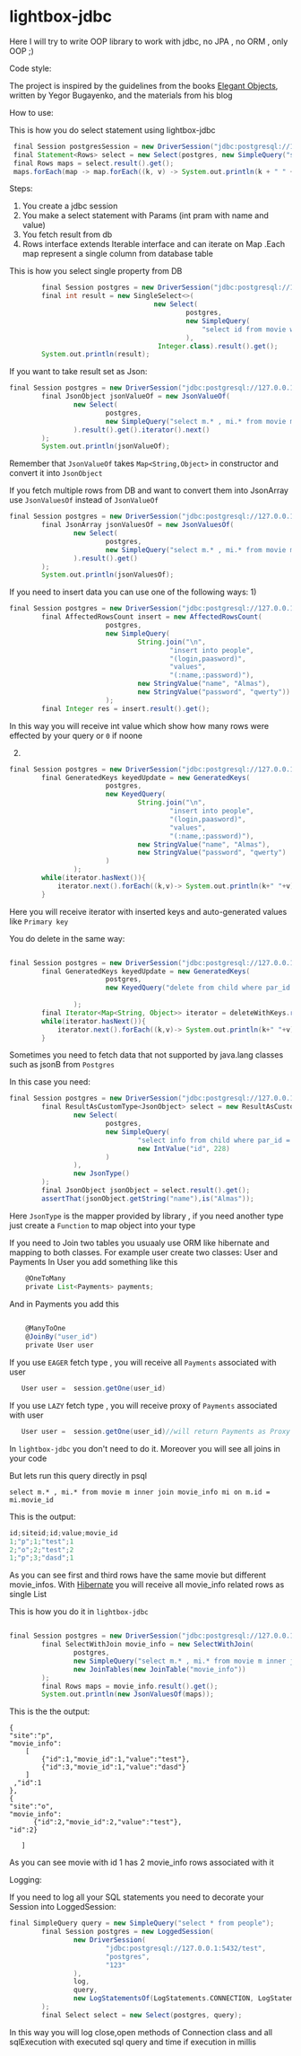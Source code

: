 # lightbox-jdbc
Here I will try to write OOP library to work with jdbc, no JPA , no ORM , only OOP ;)

Code style:

The project is inspired by the guidelines from the books [Elegant Objects](https://www.yegor256.com/elegant-objects.html), written by Yegor Bugayenko, and the materials from his blog

How to use:

This is how you do select statement using lightbox-jdbc

```groovy
 final Session postgresSession = new DriverSession("jdbc:postgresql://127.0.0.1:5432/test", "postgres", "123");
 final Statement<Rows> select = new Select(postgres, new SimpleQuery("select * from movie where id=:id",new IntValue("id",1)));
 final Rows maps = select.result().get();
 maps.forEach(map -> map.forEach((k, v) -> System.out.println(k + " " + v)));
```

Steps:
1) You create a jdbc session
2) You make a select statement with Params (int pram with name and value)
3) You fetch result from db
4) Rows interface extends Iterable interface and can iterate on Map
.Each map represent a single column from database table

This is how you select single property from DB

```groovy
        final Session postgres = new DriverSession("jdbc:postgresql://127.0.0.1:5432/test", "postgres", "123");
        final int result = new SingleSelect<>(
                                    new Select(
                                            postgres,
                                            new SimpleQuery(
                                                "select id from movie where id = 2")
                                            ),
                                     Integer.class).result().get();
        System.out.println(result);

```

If you want to take result set as Json:

```groovy
final Session postgres = new DriverSession("jdbc:postgresql://127.0.0.1:5432/test", "postgres", "123");
        final JsonObject jsonValueOf = new JsonValueOf(
                new Select(
                        postgres,
                        new SimpleQuery("select m.* , mi.* from movie m inner join movie_info mi on m.id = mi.movie_id where m.id = :id",new IntValue("id",1))
                ).result().get().iterator().next()
        );
        System.out.println(jsonValueOf);

```
Remember that ```JsonValueOf``` takes ```Map<String,Object>```
in constructor and convert it into ```JsonObject```


If you fetch multiple rows from DB and want to convert them into JsonArray use
```JsonValuesOf``` instead of ```JsonValueOf```

```groovy
final Session postgres = new DriverSession("jdbc:postgresql://127.0.0.1:5432/test", "postgres", "123");
        final JsonArray jsonValuesOf = new JsonValuesOf(
                new Select(
                        postgres,
                        new SimpleQuery("select m.* , mi.* from movie m inner join movie_info mi on m.id = mi.movie_id")
                ).result().get()
        );
        System.out.println(jsonValuesOf);
```

If you need to insert data you can use one of the following ways:
1)

```groovy
final Session postgres = new DriverSession("jdbc:postgresql://127.0.0.1:5432/test", "postgres", "123");
        final AffectedRowsCount insert = new AffectedRowsCount(
                        postgres,
                        new SimpleQuery(
                                String.join("\n",
                                        "insert into people",
                                        "(login,paasword)",
                                        "values",
                                        "(:name,:password)"),
                                new StringValue("name", "Almas"),
                                new StringValue("password", "qwerty"))
                        );
        final Integer res = insert.result().get();
```
In this way you will receive int value which show how many rows were effected by your query or ```0``` if noone

2)
```groovy
final Session postgres = new DriverSession("jdbc:postgresql://127.0.0.1:5432/test", "postgres", "123");
        final GeneratedKeys keyedUpdate = new GeneratedKeys(
                        postgres,
                        new KeyedQuery(
                                String.join("\n",
                                        "insert into people",
                                        "(login,paasword)",
                                        "values",
                                        "(:name,:password)"),
                                new StringValue("name", "Almas"),
                                new StringValue("password", "qwerty")
                        )
                );
        while(iterator.hasNext()){
            iterator.next().forEach((k,v)-> System.out.println(k+" "+v));
        }
```
Here you will receive iterator with inserted keys and auto-generated values like ```Primary key```

You do delete in the same way:


```groovy

final Session postgres = new DriverSession("jdbc:postgresql://127.0.0.1:5432/test", "postgres", "123");
        final GeneratedKeys keyedUpdate = new GeneratedKeys(
                        postgres,
                        new KeyedQuery("delete from child where par_id = 2 returning *")
        
                );
        final Iterator<Map<String, Object>> iterator = deleteWithKeys.result().get().iterator();
        while(iterator.hasNext()){
            iterator.next().forEach((k,v)-> System.out.println(k+" "+v));
        }
```

Sometimes you need to fetch data that not supported by java.lang classes such as jsonB from ```Postgres```

In this case you need:

```groovy
final Session postgres = new DriverSession("jdbc:postgresql://127.0.0.1:5432/test", "postgres", "123");
        final ResultAsCustomType<JsonObject> select = new ResultAsCustomType<>(
                new Select(
                        postgres,
                        new SimpleQuery(
                                "select info from child where par_id = :id",
                                new IntValue("id", 228)
                        )
                ),
                new JsonType()
        );
        final JsonObject jsonObject = select.result().get();
        assertThat(jsonObject.getString("name"),is("Almas"));
```

Here ```JsonType```
 is the mapper provided by library , if you need another type just create a ```Function``` to map object into your type
 
 
If you need to Join two tables you usuaaly use ORM like hibernate and mapping to both classes.
For example user create two classes: User and Payments
In User you add something like this
```groovy
    @OneToMany
    private List<Payments> payments;
```
And in Payments you add this
```groovy
    
    @ManyToOne
    @JoinBy("user_id")
    private User user
```

If you use ```EAGER``` fetch type , you will receive all ```Payments``` associated with user

```groovy
   User user =  session.getOne(user_id)
```

If you use ```LAZY``` fetch type , you will receive proxy of ```Payments``` associated with user

```groovy
   User user =  session.getOne(user_id)//will return Payments as Proxy object
```
In ```lightbox-jdbc``` you don't need to do it. Moreover you will see all joins in your code

But lets run this query directly in psql

 ```select m.* , mi.* from movie m inner join movie_info mi on m.id = mi.movie_id```

This is the output:

```groovy
id;siteid;id;value;movie_id
1;"p";1;"test";1
2;"o";2;"test";2
1;"p";3;"dasd";1
```

As you can see first and third rows have the same movie but different movie_infos.
 With [Hibernate](http://hibernate.org/) you will receive all movie_info related rows as single List
 
This is how you do it in ```lightbox-jdbc```

```groovy

final Session postgres = new DriverSession("jdbc:postgresql://127.0.0.1:5432/test", "postgres", "123");
        final SelectWithJoin movie_info = new SelectWithJoin(
                postgres,
                new SimpleQuery("select m.* , mi.* from movie m inner join movie_info mi on m.id = mi.movie_id"),
                new JoinTables(new JoinTable("movie_info"))
        );
        final Rows maps = movie_info.result().get();
        System.out.println(new JsonValuesOf(maps));
``` 

This is the the output:

```[
{
"site":"p",
"movie_info":
    [
        {"id":1,"movie_id":1,"value":"test"},
        {"id":3,"movie_id":1,"value":"dasd"}
    ]
 ,"id":1
},
{
"site":"o",
"movie_info":
      {"id":2,"movie_id":2,"value":"test"},
"id":2}
      
   ]
```

As you can see movie with id 1 has 2 movie_info rows associated with it


Logging:


If you need to log all your SQL statements you need to decorate your Session into LoggedSession:

```groovy
final SimpleQuery query = new SimpleQuery("select * from people");
        final Session postgres = new LoggedSession(
                new DriverSession(
                        "jdbc:postgresql://127.0.0.1:5432/test",
                        "postgres",
                        "123"
                ),
                log,
                query,
                new LogStatementsOf(LogStatements.CONNECTION, LogStatements.RESULT_SET)
        );
        final Select select = new Select(postgres, query);
```
In this way you will log close,open methods of Connection class and
all sqlExecution with executed sql query and time if execution in millis